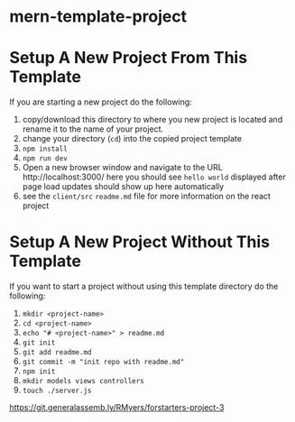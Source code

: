 # mern-template-project

# Setup A New Project From This Template

If you are starting a new project do the following:

1. copy/download this directory to where you new project is located and rename
   it to the name of your project.
1. change your directory (`cd`) into the copied project template
1. `npm install`
1. `npm run dev`
1. Open a new browser window and navigate to the URL http://localhost:3000/
    here you should see `hello world` displayed after page load
    updates should show up here automatically
1. see the `client/src` `readme.md` file for more information on the react project

# Setup A New Project Without This Template

If you want to start a project without using this template directory do the
following:


1. `mkdir <project-name>`
1. `cd <project-name>`
1. `echo "# <project-name>" > readme.md`
1. `git init`
1. `git add readme.md `
1. `git commit -m "init repo with readme.md"`
1. `npm init`
1. `mkdir models views controllers`
1. `touch ./server.js`


https://git.generalassemb.ly/RMyers/forstarters-project-3